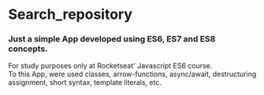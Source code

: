 # Search_repository

### Just a simple App developed using ES6, ES7 and ES8 concepts.

For study purposes only at Rocketseat' Javascript ES6 course. <br />
To this App, were used classes, arrow-functions, async/await, destructuring assignment, short syntax, template literals, etc.
